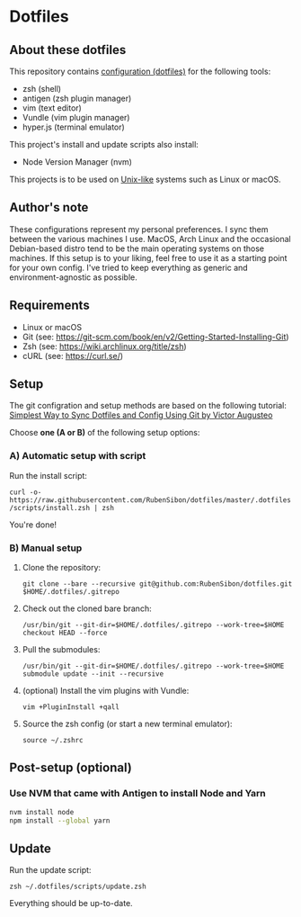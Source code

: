 # Dotfiles

## About these dotfiles

This repository contains [configuration (dotfiles)](https://en.wikipedia.org/wiki/Hidden_file_and_hidden_directory) for the following tools:

- zsh (shell)
- antigen (zsh plugin manager)
- vim (text editor)
- Vundle (vim plugin manager)
- hyper.js (terminal emulator)

This project's install and update scripts also install:

- Node Version Manager (nvm)

This projects is to be used on [Unix-like](https://en.wikipedia.org/wiki/Unix-like) systems such as Linux or macOS.

## Author's note

These configurations represent my personal preferences. I sync them between the various machines I use. MacOS, Arch Linux and the occasional Debian-based distro tend to be the main operating systems on those machines. If this setup is to your liking, feel free to use it as a starting point for your own config. I've tried to keep everything as generic and environment-agnostic as possible.

## Requirements

- Linux or macOS
- Git (see: https://git-scm.com/book/en/v2/Getting-Started-Installing-Git)
- Zsh (see: https://wiki.archlinux.org/title/zsh)
- cURL (see: https://curl.se/)

## Setup

The git configration and setup methods are based on the following tutorial: [Simplest Way to Sync Dotfiles and Config Using Git by Victor Augusteo](https://medium.com/@augusteo/simplest-way-to-sync-dotfiles-and-config-using-git-14051af8703a)

Choose **one (A or B)** of the following setup options:

### A) Automatic setup with script

Run the install script:

`curl -o- https://raw.githubusercontent.com/RubenSibon/dotfiles/master/.dotfiles/scripts/install.zsh | zsh`

You're done!

### B) Manual setup

1. Clone the repository:

    `git clone --bare --recursive git@github.com:RubenSibon/dotfiles.git $HOME/.dotfiles/.gitrepo`

2. Check out the cloned bare branch:

    `/usr/bin/git --git-dir=$HOME/.dotfiles/.gitrepo --work-tree=$HOME checkout HEAD --force`

3. Pull the submodules:

    `/usr/bin/git --git-dir=$HOME/.dotfiles/.gitrepo --work-tree=$HOME submodule update --init --recursive`

4. (optional) Install the vim plugins with Vundle:

    `vim +PluginInstall +qall`

5. Source the zsh config (or start a new terminal emulator):

    `source ~/.zshrc`

## Post-setup (optional)

### Use NVM that came with Antigen to install Node and Yarn

```sh
nvm install node
npm install --global yarn
```

## Update

Run the update script:

`zsh ~/.dotfiles/scripts/update.zsh`

Everything should be up-to-date.
